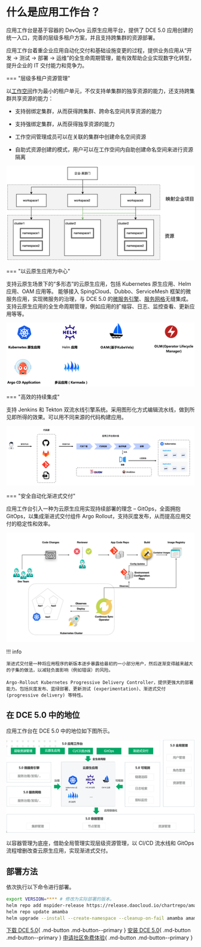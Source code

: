 # 什么是应用工作台？

应用工作台是基于容器的 DevOps 云原生应用平台，提供了 DCE 5.0 应用创建的统一入口，完善的层级多租户方案，并且支持跨集群的资源部署。

应用工作台着重企业应用自动化交付和基础设施变更的过程，提供业务应用从“开发 -> 测试 -> 部署 -> 运维”的全生命周期管理，能有效帮助企业实现数字化转型，提升企业的 IT 交付能力和竞争力。

=== "层级多租户资源管理"

以[工作空间](../../ghippo/04UserGuide/02Workspace/ws-folder.md)作为最小的租户单元，不仅支持单集群的独享资源的能力，还支持跨集群共享资源的能力：

- 支持弱绑定集群，从而获得跨集群、跨命名空间共享资源的能力

- 支持强绑定集群，从而获得独享资源的能力

- 工作空间管理成员可以在关联的集群中创建命名空间资源

- 自助式资源创建的模式，用户可以在工作空间内自助创建命名空间来进行资源隔离

![多租户资源管理](../images/what01.png)

=== "以云原生应用为中心"

支持云原生场景下的“多形态”的云原生应用，包括 Kubernetes 原生应用、Helm 应用、OAM 应用等。
能够接入 SpingCloud、Dubbo、ServiceMesh 框架的微服务应用，实现微服务的治理，与 DCE 5.0 的[微服务引擎](../../skoala/intro/features.md)、[服务网格](../../mspider/01Intro/WhatismSpider.md)无缝集成。
支持云原生应用的全生命周期管理，例如应用的扩缩容、日志、监控查看、更新应用等等。

![多形态云原生应用](../images/what02.png)

=== "高效的持续集成"

支持 Jenkins 和 Tekton 双流水线引擎系统。采用图形化方式编辑流水线，做到所见即所得的效果。可以用不同来源的代码构建应用。

![持续集成](../images/what03.png)

=== "安全自动化渐进式交付"

应用工作台引入一种为云原生应用实现持续部署的理念 – GitOps，全面拥抱 GitOps，以集成渐进式交付组件 Argo Rollout，支持灰度发布，从而提高应用交付的稳定性和效率。

![自动化渐进式交付](../images/what04.png)

!!! info

    渐进式交付是一种将应用程序的新版本逐步暴露给最初的一小部分用户，然后逐渐变得越来越大的子集的做法，以减轻负面影响（例如错误）的风险。
    
    Argo-Rollout Kubernetes Progressive Delivery Controller，提供更强大的部署能力。包括灰度发布、蓝绿部署、更新测试 (experimentation)、渐进式交付 (progressive delivery) 等特性。

## 在 DCE 5.0 中的地位

应用工作台在 DCE 5.0 中的地位如下图所示。

![应用工作台在 DCE 5.0 中的地位](../images/what00.png)

以容器管理为底座，借助全局管理实现层级资源管理，以 CI/CD 流水线和 GitOps 流程增删改查云原生应用，实现渐进式交付。

## 部署方法

依次执行以下命令进行部署。

```bash
export VERSION=**** # 修改为实际部署的版本。
helm repo add mspider-release https://release.daocloud.io/chartrepo/amamba
helm repo update amamba
helm upgrade --install --create-namespace --cleanup-on-fail amamba amamba-release/amamba -n amamba-system --version=${VERSION}
```

[下载 DCE 5.0](../../download/dce5.md){ .md-button .md-button--primary }
[安装 DCE 5.0](../../install/intro.md){ .md-button .md-button--primary }
[申请社区免费体验](../../dce/license0.md){ .md-button .md-button--primary }
